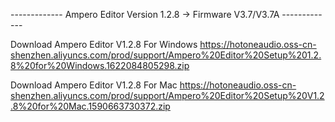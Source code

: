 ------------- Ampero Editor Version 1.2.8 -> Firmware V3.7/V3.7A -------------

Download Ampero Editor V1.2.8 For Windows
https://hotoneaudio.oss-cn-shenzhen.aliyuncs.com/prod/support/Ampero%20Editor%20Setup%201.2.8%20for%20Windows.1622084805298.zip

Download Ampero Editor V1.2.8 For Mac
https://hotoneaudio.oss-cn-shenzhen.aliyuncs.com/prod/support/Ampero%20Editor%20Setup%20V1.2.8%20for%20Mac.1590663730372.zip
